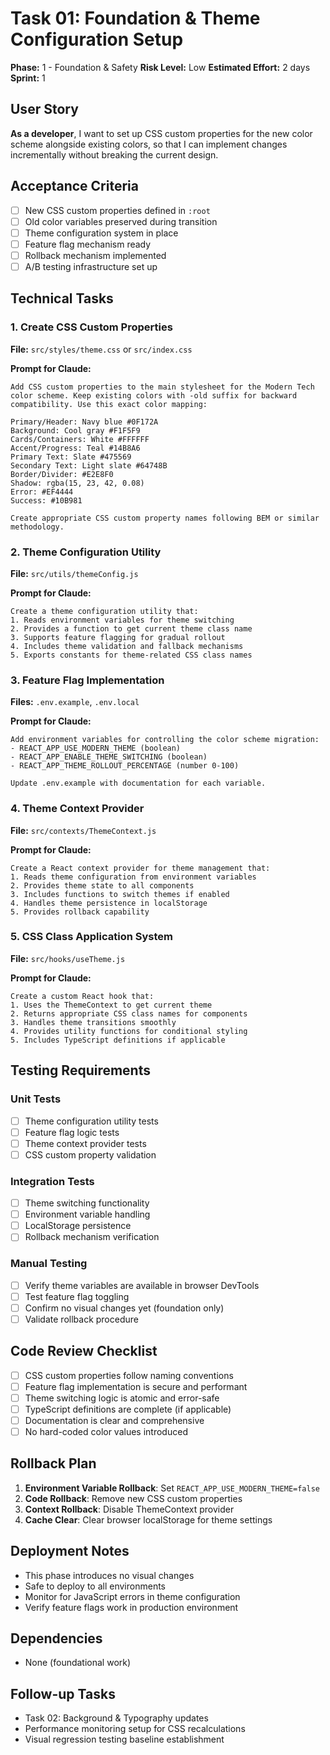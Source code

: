 # Task 01: Foundation & Theme Configuration Setup

**Phase:** 1 - Foundation & Safety
**Risk Level:** Low
**Estimated Effort:** 2 days
**Sprint:** 1

## User Story
**As a developer**, I want to set up CSS custom properties for the new color scheme alongside existing colors, so that I can implement changes incrementally without breaking the current design.

## Acceptance Criteria
- [ ] New CSS custom properties defined in `:root`
- [ ] Old color variables preserved during transition
- [ ] Theme configuration system in place
- [ ] Feature flag mechanism ready
- [ ] Rollback mechanism implemented
- [ ] A/B testing infrastructure set up

## Technical Tasks

### 1. Create CSS Custom Properties
**File:** `src/styles/theme.css` or `src/index.css`

**Prompt for Claude:**
```
Add CSS custom properties to the main stylesheet for the Modern Tech color scheme. Keep existing colors with -old suffix for backward compatibility. Use this exact color mapping:

Primary/Header: Navy blue #0F172A
Background: Cool gray #F1F5F9
Cards/Containers: White #FFFFFF
Accent/Progress: Teal #14B8A6
Primary Text: Slate #475569
Secondary Text: Light slate #64748B
Border/Divider: #E2E8F0
Shadow: rgba(15, 23, 42, 0.08)
Error: #EF4444
Success: #10B981

Create appropriate CSS custom property names following BEM or similar methodology.
```

### 2. Theme Configuration Utility
**File:** `src/utils/themeConfig.js`

**Prompt for Claude:**
```
Create a theme configuration utility that:
1. Reads environment variables for theme switching
2. Provides a function to get current theme class name
3. Supports feature flagging for gradual rollout
4. Includes theme validation and fallback mechanisms
5. Exports constants for theme-related CSS class names
```

### 3. Feature Flag Implementation
**Files:** `.env.example`, `.env.local`

**Prompt for Claude:**
```
Add environment variables for controlling the color scheme migration:
- REACT_APP_USE_MODERN_THEME (boolean)
- REACT_APP_ENABLE_THEME_SWITCHING (boolean)
- REACT_APP_THEME_ROLLOUT_PERCENTAGE (number 0-100)

Update .env.example with documentation for each variable.
```

### 4. Theme Context Provider
**File:** `src/contexts/ThemeContext.js`

**Prompt for Claude:**
```
Create a React context provider for theme management that:
1. Reads theme configuration from environment variables
2. Provides theme state to all components
3. Includes functions to switch themes if enabled
4. Handles theme persistence in localStorage
5. Provides rollback capability
```

### 5. CSS Class Application System
**File:** `src/hooks/useTheme.js`

**Prompt for Claude:**
```
Create a custom React hook that:
1. Uses the ThemeContext to get current theme
2. Returns appropriate CSS class names for components
3. Handles theme transitions smoothly
4. Provides utility functions for conditional styling
5. Includes TypeScript definitions if applicable
```

## Testing Requirements

### Unit Tests
- [ ] Theme configuration utility tests
- [ ] Feature flag logic tests
- [ ] Theme context provider tests
- [ ] CSS custom property validation

### Integration Tests
- [ ] Theme switching functionality
- [ ] Environment variable handling
- [ ] LocalStorage persistence
- [ ] Rollback mechanism verification

### Manual Testing
- [ ] Verify theme variables are available in browser DevTools
- [ ] Test feature flag toggling
- [ ] Confirm no visual changes yet (foundation only)
- [ ] Validate rollback procedure

## Code Review Checklist
- [ ] CSS custom properties follow naming conventions
- [ ] Feature flag implementation is secure and performant
- [ ] Theme switching logic is atomic and error-safe
- [ ] TypeScript definitions are complete (if applicable)
- [ ] Documentation is clear and comprehensive
- [ ] No hard-coded color values introduced

## Rollback Plan
1. **Environment Variable Rollback**: Set `REACT_APP_USE_MODERN_THEME=false`
2. **Code Rollback**: Remove new CSS custom properties
3. **Context Rollback**: Disable ThemeContext provider
4. **Cache Clear**: Clear browser localStorage for theme settings

## Deployment Notes
- This phase introduces no visual changes
- Safe to deploy to all environments
- Monitor for JavaScript errors in theme configuration
- Verify feature flags work in production environment

## Dependencies
- None (foundational work)

## Follow-up Tasks
- Task 02: Background & Typography updates
- Performance monitoring setup for CSS recalculations
- Visual regression testing baseline establishment
